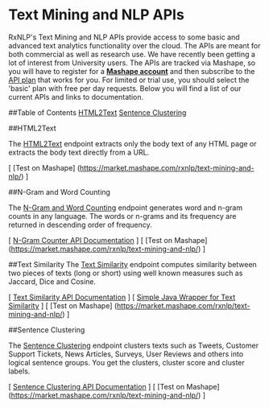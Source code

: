 
# Text Mining and NLP APIs

RxNLP's Text Mining and NLP APIs provide access to some basic and advanced text analytics functionality over the cloud. The APIs are meant for both commercial as well as research use. We have recently been getting a lot of interest from University users. The APIs are tracked via Mashape, so you will have to register for a <b>[Mashape account](http://www.mashape.com)</b> and then subscribe to the [API plan](https://market.mashape.com/rxnlp/text-mining-and-nlp/pricing) that works for you. For limited or trial use, you should select the 'basic' plan with free per day requests. Below you will find a list of our current APIs and links to documentation.


##Table of Contents
[HTML2Text](#html2text)
[Sentence Clustering](#sentence-clustering)

##HTML2Text

The [HTML2Text](https://market.mashape.com/rxnlp/text-mining-and-nlp#1-html2text) endpoint extracts only the body text of any HTML page or extracts the body text directly from a URL.

[ [Test on Mashape] (https://market.mashape.com/rxnlp/text-mining-and-nlp/) ]


##N-Gram and Word Counting

The [N-Gram and Word Counting](https://market.mashape.com/rxnlp/text-mining-and-nlp/#3-ngramcounter) endpoint generates word and n-gram counts in any language. The words or n-grams and its frequency are returned in descending order of frequency. 

[ [N-Gram Counter API Documentation](http://www.rxnlp.com/api-reference/n-gram-and-word-counter-api-reference/) ]
[ [Test on Mashape] (https://market.mashape.com/rxnlp/text-mining-and-nlp/) ]


##Text Similarity 
The [Text Similarity](https://market.mashape.com/rxnlp/text-mining-and-nlp/#2-textsimilarity) endpoint computes similarity between two pieces of texts (long or short) using well known measures such as Jaccard, Dice and Cosine. 

[ [Text Similarity API Documentation](http://www.rxnlp.com/api-reference/text-similarity-api-reference/) ]
[ [Simple Java Wrapper for Text Similarity](https://github.com/RxNLP/text-mining-and-nlp/tree/master/java) ]
[ [Test on Mashape] (https://market.mashape.com/rxnlp/text-mining-and-nlp/) ]


##Sentence Clustering 

The [Sentence Clustering](https://market.mashape.com/rxnlp/text-mining-and-nlp/#cluster-chunk-of-text) endpoint clusters texts such as Tweets, Customer Support Tickets, News Articles, Surveys, User Reviews and others into logical sentence groups. You get the clusters, cluster score and cluster labels. 

[ [Sentence Clustering API Documentation](http://www.rxnlp.com/api-reference/cluster-sentences-api-reference/) ]
[ [Test on Mashape] (https://market.mashape.com/rxnlp/text-mining-and-nlp/) ]

